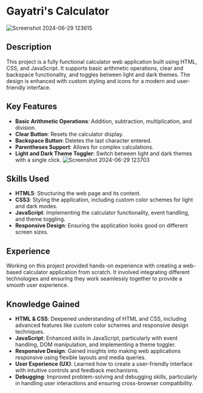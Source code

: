 # Gayatri's Calculator

![Screenshot 2024-06-29 123615](https://github.com/user-attachments/assets/07721d97-b90f-444e-a385-0a10790e7d63)




## Description

This project is a fully functional calculator web application built using HTML, CSS, and JavaScript. It supports basic arithmetic operations, clear and backspace functionality, and toggles between light and dark themes. The design is enhanced with custom styling and icons for a modern and user-friendly interface.

## Key Features

- **Basic Arithmetic Operations**: Addition, subtraction, multiplication, and division.
- **Clear Button**: Resets the calculator display.
- **Backspace Button**: Deletes the last character entered.
- **Parentheses Support**: Allows for complex calculations.
- **Light and Dark Theme Toggler**: Switch between light and dark themes with a single click.
  ![Screenshot 2024-06-29 123703](https://github.com/user-attachments/assets/e255b0c6-1a5e-4675-be01-7c7faabdf7ec)


## Skills Used

- **HTML5**: Structuring the web page and its content.
- **CSS3**: Styling the application, including custom color schemes for light and dark modes.
- **JavaScript**: Implementing the calculator functionality, event handling, and theme toggling.
- **Responsive Design**: Ensuring the application looks good on different screen sizes.

## Experience

Working on this project provided hands-on experience with creating a web-based calculator application from scratch. It involved integrating different technologies and ensuring they work seamlessly together to provide a smooth user experience.

## Knowledge Gained

- **HTML & CSS**: Deepened understanding of HTML and CSS, including advanced features like custom color schemes and responsive design techniques.
- **JavaScript**: Enhanced skills in JavaScript, particularly with event handling, DOM manipulation, and implementing a theme toggler.
- **Responsive Design**: Gained insights into making web applications responsive using flexible layouts and media queries.
- **User Experience (UX)**: Learned how to create a user-friendly interface with intuitive controls and feedback mechanisms.
- **Debugging**: Improved problem-solving and debugging skills, particularly in handling user interactions and ensuring cross-browser compatibility.

